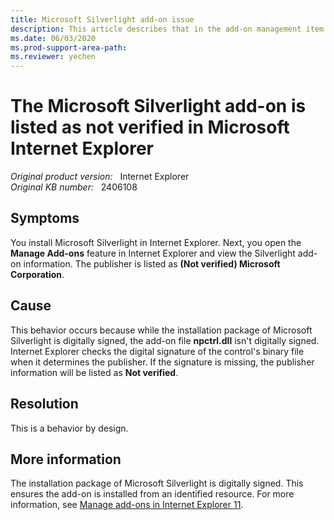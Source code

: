 ```yaml
---
title: Microsoft Silverlight add-on issue
description: This article describes that in the add-on management item function of Internet Explorer, the Microsoft Silverlight add-on is listed as not verified, which is by design.
ms.date: 06/03/2020
ms.prod-support-area-path: 
ms.reviewer: yechen
---
```

# The Microsoft Silverlight add-on is listed as not verified in Microsoft Internet Explorer

_Original product version:_ &nbsp; Internet Explorer  
_Original KB number:_ &nbsp; 2406108

## Symptoms

You install Microsoft Silverlight in Internet Explorer. Next, you open the **Manage Add-ons** feature in Internet Explorer and view the Silverlight add-on information. The publisher is listed as **(Not verified) Microsoft Corporation**.

## Cause

This behavior occurs because while the installation package of Microsoft Silverlight is digitally signed, the add-on file **npctrl.dll** isn't digitally signed. Internet Explorer checks the digital signature of the control's binary file when it determines the publisher. If the signature is missing, the publisher information will be listed as **Not verified**.

## Resolution

This is a behavior by design.

## More information

The installation package of Microsoft Silverlight is digitally signed. This ensures the add-on is installed from an identified resource. For more information, see [Manage add-ons in Internet Explorer 11](https://support.microsoft.com/help/17447/windows-internet-explorer-11-manage-add-ons).
